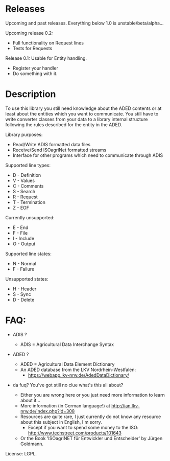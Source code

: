 Releases
====
Upcoming and past releases. Everything below 1.0 is unstable/beta/alpha...

Upcoming release 0.2:
- Full functionality on Request lines
- Tests for Requests

Release 0.1:
Usable for Entity handling. 
- Register your handler
- Do something with it.

Description
====

To use this library you still need knowledge about the ADED contents 
or at least about the entities which you want to communicate. 
You still have to write converter classes from your data to a library 
internal structure following the rules described for the entity in the ADED. 

Library purposes:
- Read/Write ADIS formatted data files
- Receive/Send ISOagriNet formatted streams
- Interface for other programs which need to communicate through ADIS

Supported line types:
- D - Definition
- V - Values
- C - Comments
- S - Search
- R - Request
- T - Termination
- Z - EOF

Currently unsupported:
- E - End
- F - File
- I - Include
- O - Output

Supported line states:
- N - Normal
- F - Failure

Unsupported states:
- H - Header
- S - Sync
- D - Delete

FAQ:
===
- ADIS ?
	- ADIS = Agricultural Data Interchange Syntax
- ADED ?
	- ADED = Agricultural Data Element Dictionary
	- An ADED database from the LKV Nordrhein-Westfalen:
		- https://webapp.lkv-nrw.de/AdedDataDictionary/
		
- da fuq? You've got still no clue what's this all about?
	- Either you are wrong here or you just need more information to learn about it...
	- More information (in German language!) at http://ian.lkv-nrw.de/index.php?id=308
	- Resources are quite rare, I just currently do not know any resource about this subject in English, I'm sorry.
		- Except if you want to spend some money to the ISO: http://www.techstreet.com/products/101643
	- Or the Book 'ISOagriNET für Entwickler und Entscheider' by Jürgen Goldmann.

License: LGPL.
